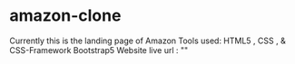 # amazon-clone
Currently this is the landing page of Amazon
Tools used: HTML5 , CSS , & CSS-Framework Bootstrap5
Website live url : ""
